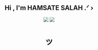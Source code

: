 

<h2 align="center">Hi  ,  I'm HAMSATE SALAH  .ᐟ › </h2>





<div align="center">
  
  [![](https://img.shields.io/badge/-@r4ven.-%231DA1F2?style=flat-square&logo=twitter&logoColor=ffffff)](https://twitter.com/Salah_HT)
  [![](https://img.shields.io/badge/-@r4ven.-%23181717?style=flat-square&logo=github)](https://github.com/SalaHmT)
  <h1 align = "center">ッ</h1>






  


